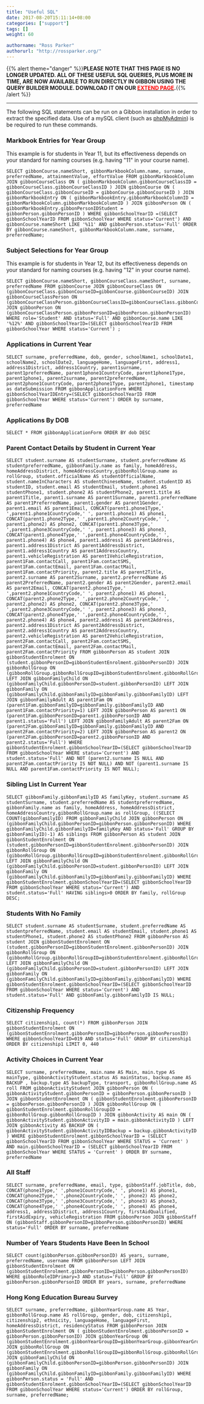 ```yaml
---
title: "Useful SQL"
date: 2017-08-20T15:11:14+08:00
categories: ["support"]
tags: []
weight: 60

authorname: "Ross Parker"
authorurl: "http://rossparker.org/"
---
```


{{% alert theme="danger" %}}**PLEASE NOTE THAT THIS PAGE IS NO LONGER UPDATED. ALL OF THESE USEFUL SQL QUERIES, PLUS MORE IN TIME, ARE NOW AVAILABLE TO RUN DIRECTLY IN GIBBON USING THE QUERY BUILDER MODULE. DOWNLOAD IT ON OUR [<span style="color: #ff0000;">EXTEND PAGE</span>](https://gibbonedu.org/extend/ "Extend").**{{% /alert %}}

* * *

The following SQL statements can be run on a Gibbon installation in order to extract the specified data. Use of a mySQL client (such as [phpMyAdmin](http://www.phpmyadmin.net)) is be required to run these commands.

### Markbook Entries for Year Group

This example is for students in Year 11, but its effectiveness depends on your standard for naming courses (e.g. having "11" in your course name).

    SELECT gibbonCourse.nameShort, gibbonMarkbookColumn.name, surname, preferredName, attainmentValue, effortValue FROM gibbonMarkbookColumn JOIN gibbonCourseClass ON ( gibbonMarkbookColumn.gibbonCourseClassID = gibbonCourseClass.gibbonCourseClassID ) JOIN gibbonCourse ON ( gibbonCourseClass.gibbonCourseID = gibbonCourse.gibbonCourseID ) JOIN gibbonMarkbookEntry ON ( gibbonMarkbookEntry.gibbonMarkbookColumnID = gibbonMarkbookColumn.gibbonMarkbookColumnID ) JOIN gibbonPerson ON ( gibbonMarkbookEntry.gibbonPersonIDStudent = gibbonPerson.gibbonPersonID ) WHERE gibbonSchoolYearID =(SELECT gibbonSchoolYearID FROM gibbonSchoolYear WHERE status='Current') AND gibbonCourse.nameShort LIKE '%11' AND gibbonPerson.status='Full' ORDER BY gibbonCourse.nameShort, gibbonMarkbookColumn.name, surname, preferredName;

### Subject Selections for Year Group

This example is for students in Year 12, but its effectiveness depends on your standard for naming courses (e.g. having "12" in your course name).

    SELECT gibbonCourse.nameShort, gibbonCourseClass.nameShort, surname, preferredName FROM gibbonCourse JOIN gibbonCourseClass ON (gibbonCourseClass.gibbonCourseID=gibbonCourse.gibbonCourseID) JOIN gibbonCourseClassPerson ON (gibbonCourseClassPerson.gibbonCourseClassID=gibbonCourseClass.gibbonCourseClassID) JOIN gibbonPerson ON (gibbonCourseClassPerson.gibbonPersonID=gibbonPerson.gibbonPersonID) WHERE role='Student' AND status='Full' AND gibbonCourse.name LIKE '%12%' AND gibbonSchoolYearID=(SELECT gibbonSchoolYearID FROM gibbonSchoolYear WHERE status='Current') ;

### Applications in Current Year

    SELECT surname, preferredName, dob, gender, schoolName1, schoolDate1, schoolName2, schoolDate2, languageHome, languageFirst, address1, address1District, address1Country, parent1surname, parent1preferredName, parent1phone1CountryCode, parent1phone1Type, parent1phone1, parent2surname, parent2preferredName, parent2phone1CountryCode, parent2phone1Type, parent2phone1, timestamp as dateSubmission FROM gibbonApplicationForm WHERE gibbonSchoolYearIDEntry=(SELECT gibbonSchoolYearID FROM gibbonSchoolYear WHERE status='Current') ORDER by surname, preferredName

### Applications By DOB

    SELECT * FROM gibbonApplicationForm ORDER BY dob DESC

### Parent Contact Details by Student in Current Year

    SELECT student.surname AS studentSurname, student.preferredName AS studentpreferredName, gibbonFamily.name as family, homeAddress, homeAddressDistrict, homeAddressCountry,gibbonRollGroup.name as rollGroup, student.officialName AS studentOfficialName, student.nameInCharacters AS studentChineseName, student.studentID AS studentID, student.email AS studentEmail, student.phone1 AS studentPhone1, student.phone2 AS studentPhone2, parent1.title AS parent1Title, parent1.surname AS parent1Surname, parent1.preferredName AS parent1PreferredName, parent1.gender AS parent1Gender, parent1.email AS parent1Email, CONCAT(parent1.phone1Type,' ',parent1.phone1CountryCode,' ', parent1.phone1) AS phone1, CONCAT(parent1.phone2Type,' ',parent1.phone2CountryCode,' ', parent1.phone2) AS phone2, CONCAT(parent1.phone3Type,' ',parent1.phone3CountryCode,' ', parent1.phone3) AS phone3, CONCAT(parent1.phone4Type,' ',parent1.phone4CountryCode,' ', parent1.phone4) AS phone4, parent1.address1 AS parent1Address, parent1.address1District AS parent1AddressDistrict, parent1.address1Country AS parent1AddressCountry, parent1.vehicleRegistration AS parent1VehicleRegistration, parent1Fam.contactCall, parent1Fam.contactSMS, parent1Fam.contactEmail, parent1Fam.contactMail, parent1Fam.contactPriority, parent2.title AS parent2Title, parent2.surname AS parent2Surname, parent2.preferredName AS parent2PreferredName, parent2.gender AS parent2Gender, parent2.email AS parent2Email, CONCAT(parent2.phone1Type,' ',parent2.phone1CountryCode,' ', parent2.phone1) AS phone1, CONCAT(parent2.phone2Type,' ',parent2.phone2CountryCode,' ', parent2.phone2) AS phone2, CONCAT(parent2.phone3Type,' ',parent2.phone3CountryCode,' ', parent2.phone3) AS phone3, CONCAT(parent2.phone4Type,' ',parent2.phone4CountryCode,' ', parent2.phone4) AS phone4, parent2.address1 AS parent2Address, parent2.address1District AS parent2AddressDistrict, parent2.address1Country AS parent2AddressCountry, parent2.vehicleRegistration AS parent2VehicleRegistration, parent2Fam.contactCall, parent2Fam.contactSMS, parent2Fam.contactEmail, parent2Fam.contactMail, parent2Fam.contactPriority FROM gibbonPerson AS student JOIN gibbonStudentEnrolment ON (student.gibbonPersonID=gibbonStudentEnrolment.gibbonPersonID) JOIN gibbonRollGroup ON (gibbonRollGroup.gibbonRollGroupID=gibbonStudentEnrolment.gibbonRollGroupID) LEFT JOIN gibbonFamilyChild ON (gibbonFamilyChild.gibbonPersonID=student.gibbonPersonID) LEFT JOIN gibbonFamily ON (gibbonFamilyChild.gibbonFamilyID=gibbonFamily.gibbonFamilyID) LEFT JOIN gibbonFamilyAdult AS parent1Fam ON (parent1Fam.gibbonFamilyID=gibbonFamily.gibbonFamilyID AND parent1Fam.contactPriority=1) LEFT JOIN gibbonPerson AS parent1 ON (parent1Fam.gibbonPersonID=parent1.gibbonPersonID AND parent1.status='Full') LEFT JOIN gibbonFamilyAdult AS parent2Fam ON (parent2Fam.gibbonFamilyID=gibbonFamily.gibbonFamilyID AND parent2Fam.contactPriority=2) LEFT JOIN gibbonPerson AS parent2 ON (parent2Fam.gibbonPersonID=parent2.gibbonPersonID AND parent2.status='Full') WHERE gibbonStudentEnrolment.gibbonSchoolYearID=(SELECT gibbonSchoolYearID FROM gibbonSchoolYear WHERE status='Current') AND student.status='Full' AND NOT (parent2.surname IS NULL AND parent2Fam.contactPriority IS NOT NULL) AND NOT (parent1.surname IS NULL AND parent1Fam.contactPriority IS NOT NULL);

### Sibling List In Current Year

    SELECT gibbonFamily.gibbonFamilyID AS familyKey, student.surname AS studentSurname, student.preferredName AS studentpreferredName, gibbonFamily.name as family, homeAddress, homeAddressDistrict, homeAddressCountry,gibbonRollGroup.name as rollGroup, ((SELECT COUNT(gibbonFamilyID) FROM gibbonFamilyChild JOIN gibbonPerson ON (gibbonFamilyChild.gibbonPersonID=gibbonPerson.gibbonPersonID) WHERE gibbonFamilyChild.gibbonFamilyID=familyKey AND status='Full' GROUP BY gibbonFamilyID)-1) AS siblings FROM gibbonPerson AS student JOIN gibbonStudentEnrolment ON (student.gibbonPersonID=gibbonStudentEnrolment.gibbonPersonID) JOIN gibbonRollGroup ON (gibbonRollGroup.gibbonRollGroupID=gibbonStudentEnrolment.gibbonRollGroupID) LEFT JOIN gibbonFamilyChild ON (gibbonFamilyChild.gibbonPersonID=student.gibbonPersonID) LEFT JOIN gibbonFamily ON (gibbonFamilyChild.gibbonFamilyID=gibbonFamily.gibbonFamilyID) WHERE gibbonStudentEnrolment.gibbonSchoolYearID=(SELECT gibbonSchoolYearID FROM gibbonSchoolYear WHERE status='Current') AND student.status='Full' HAVING siblings>0 ORDER BY family, rollGroup DESC;

### Students With No Family

    SELECT student.surname AS studentSurname, student.preferredName AS studentpreferredName, student.email AS studentEmail, student.phone1 AS studentPhone1, student.phone2 AS studentPhone2 FROM gibbonPerson AS student JOIN gibbonStudentEnrolment ON (student.gibbonPersonID=gibbonStudentEnrolment.gibbonPersonID) JOIN gibbonRollGroup ON (gibbonRollGroup.gibbonRollGroupID=gibbonStudentEnrolment.gibbonRollGroupID) LEFT JOIN gibbonFamilyChild ON (gibbonFamilyChild.gibbonPersonID=student.gibbonPersonID) LEFT JOIN gibbonFamily ON (gibbonFamilyChild.gibbonFamilyID=gibbonFamily.gibbonFamilyID) WHERE gibbonStudentEnrolment.gibbonSchoolYearID=(SELECT gibbonSchoolYearID FROM gibbonSchoolYear WHERE status='Current') AND student.status='Full' AND gibbonFamily.gibbonFamilyID IS NULL;

### Citizenship Frequency

    SELECT citizenship1, count(*) FROM gibbonPerson JOIN gibbonStudentEnrolment ON (gibbonStudentEnrolment.gibbonPersonID=gibbonPerson.gibbonPersonID) WHERE gibbonSchoolYearID=019 AND status='Full' GROUP BY citizenship1 ORDER BY citizenship1 LIMIT 0, 440

### Activity Choices in Current Year

    SELECT surname, preferredName, main.name AS Main, main.type AS mainType, gibbonActivityStudent.status AS mainStatus, backup.name AS BACKUP , backup.type AS backupType, transport, gibbonRollGroup.name AS roll FROM gibbonActivityStudent JOIN gibbonPerson ON ( gibbonActivityStudent.gibbonPersonID = gibbonPerson.gibbonPersonID ) JOIN gibbonStudentEnrolment ON ( gibbonStudentEnrolment.gibbonPersonID = gibbonPerson.gibbonPersonID ) JOIN gibbonRollGroup ON ( gibbonStudentEnrolment.gibbonRollGroupID = gibbonRollGroup.gibbonRollGroupID ) JOIN gibbonActivity AS main ON ( gibbonActivityStudent.gibbonActivityID = main.gibbonActivityID ) LEFT JOIN gibbonActivity AS BACKUP ON ( gibbonActivityStudent.gibbonActivityIDBackup = backup.gibbonActivityID ) WHERE gibbonStudentEnrolment.gibbonSchoolYearID = (SELECT gibbonSchoolYearID FROM gibbonSchoolYear WHERE STATUS = 'Current' ) AND main.gibbonSchoolYearID = (SELECT gibbonSchoolYearID FROM gibbonSchoolYear WHERE STATUS = 'Current' ) ORDER BY surname, preferredName

### All Staff

    SELECT surname, preferredName, email, type, gibbonStaff.jobTitle, dob, CONCAT(phone1Type,' ',phone1CountryCode,' ', phone1) AS phone1, CONCAT(phone2Type,' ',phone2CountryCode,' ', phone2) AS phone2, CONCAT(phone3Type,' ',phone3CountryCode,' ', phone3) AS phone3, CONCAT(phone4Type,' ',phone4CountryCode,' ', phone4) AS phone4, address1, address1District, address1Country, firstAidQualified, firstAidExpiry, vehicleRegistration FROM gibbonPerson JOIN gibbonStaff ON (gibbonStaff.gibbonPersonID=gibbonPerson.gibbonPersonID) WHERE status='Full' ORDER BY surname, preferredName

### Number of Years Students Have Been In School

    SELECT count(gibbonPerson.gibbonPersonID) AS years, surname, preferredName, username FROM gibbonPerson LEFT JOIN gibbonStudentEnrolment ON (gibbonStudentEnrolment.gibbonPersonID=gibbonPerson.gibbonPersonID) WHERE gibbonRoleIDPrimary=3 AND status='Full' GROUP BY gibbonPerson.gibbonPersonID ORDER BY years, surname, preferredName

### Hong Kong Education Bureau Survey

    SELECT surname, preferredName, gibbonYearGroup.name AS Year, gibbonRollGroup.name AS rollGroup, gender, dob, citizenship1, citizenship2, ethnicity, languageHome, languageFirst, homeAddressDistrict, residencyStatus FROM gibbonPerson JOIN gibbonStudentEnrolment ON ( gibbonStudentEnrolment.gibbonPersonID = gibbonPerson.gibbonPersonID) JOIN gibbonYearGroup ON (gibbonStudentEnrolment.gibbonYearGroupID=gibbonYearGroup.gibbonYearGroupID) JOIN gibbonRollGroup ON (gibbonStudentEnrolment.gibbonRollGroupID=gibbonRollGroup.gibbonRollGroupID) JOIN gibbonFamilyChild ON (gibbonFamilyChild.gibbonPersonID=gibbonPerson.gibbonPersonID) JOIN gibbonFamily ON (gibbonFamilyChild.gibbonFamilyID=gibbonFamily.gibbonFamilyID) WHERE gibbonPerson.status = 'Full' AND gibbonStudentEnrolment.gibbonSchoolYearID=(SELECT gibbonSchoolYearID FROM gibbonSchoolYear WHERE status='Current') ORDER BY rollGroup, surname, preferredName;
